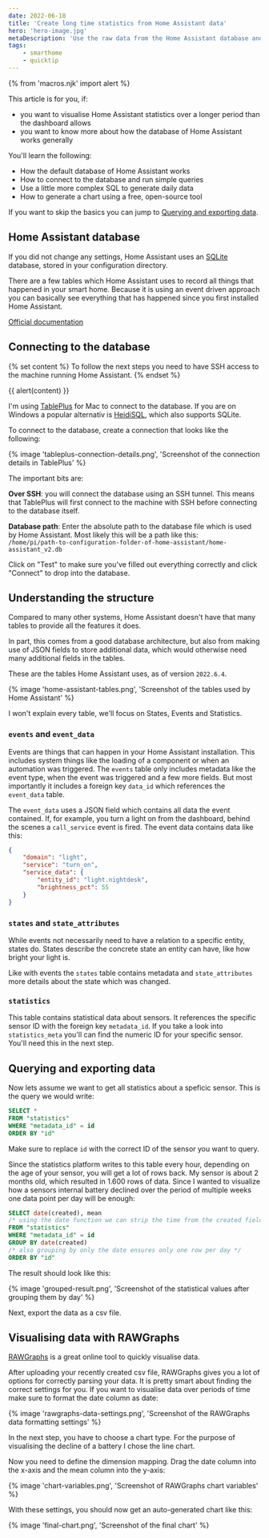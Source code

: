 ```yaml
---
date: 2022-06-18
title: 'Create long time statistics from Home Assistant data'
hero: 'hero-image.jpg'
metaDescription: 'Use the raw data from the Home Assistant database and some SQL to visualise data over longer periods of time.'
tags:
    - smarthome
    - quicktip
---
```

{% from 'macros.njk' import alert %}

This article is for you, if:

* you want to visualise Home Assistant statistics over a longer period than the dashboard allows
* you want to know more about how the database of Home Assistant works generally

You'll learn the following:

* How the default database of Home Assistant works
* How to connect to the database and run simple queries
* Use a little more complex SQL to generate daily data
* How to generate a chart using a free, open-source tool

If you want to skip the basics you can jump to [Querying and exporting data](#querying-and-exporting-data).

## Home Assistant database

If you did not change any settings, Home Assistant uses an [SQLite](https://www.sqlite.org/index.html) database, stored in your configuration directory.

There are a few tables which Home Assistant uses to record all things that happened in your smart home. Because it is using an event driven approach you can basically see everything that has happened since you first installed Home Assistant.

[Official documentation](https://www.home-assistant.io/docs/backend/database/)

## Connecting to the database

{% set content %}
	To follow the next steps you need to have SSH access to the machine running Home Assistant.
{% endset %}

{{ alert(content) }}

I'm using [TablePlus](https://tableplus.com/) for Mac to connect to the database. If you are on Windows a popular alternativ is [HeidiSQL](https://www.heidisql.com/), which also supports SQLite.

To connect to the database, create a connection that looks like the following:

{% image 'tableplus-connection-details.png', 'Screenshot of the connection details in TablePlus' %}

The important bits are:

**Over SSH**: you will connect the database using an SSH tunnel. This means that TablePlus will first connect to the machine with SSH before connecting to the database itself.

**Database path**: Enter the absolute path to the database file which is used by Home Assistant. Most likely this will be a path like this:  
`/home/pi/path-to-configuration-folder-of-home-assistant/home-assistant_v2.db`

Click on "Test" to make sure you've filled out everything correctly and click "Connect" to drop into the database.

## Understanding the structure

Compared to many other systems, Home Assistant doesn't have that many tables to provide all the features it does.

In part, this comes from a good database architecture, but also from making use of JSON fields to store additional data, which would otherwise need many additional fields in the tables.

These are the tables Home Assistant uses, as of version `2022.6.4`.

{% image 'home-assistant-tables.png', 'Screenshot of the tables used by Home Assistant' %}

I won't explain every table, we'll focus on States, Events and Statistics.

### `events` and `event_data`

Events are things that can happen in your Home Assistant installation. This includes system things like the loading of a component or when an automation was triggered. The `events` table only includes metadata like the event type, when the event was triggered and a few more fields. But most importantly it includes a foreign key `data_id` which references the `event_data` table.

The `event_data` uses a JSON field which contains all data the event contained. If, for example, you turn a light on from the dashboard, behind the scenes a `call_service` event is fired. The event data contains data like this:

```json
{
	"domain": "light",
	"service": "turn_on",
	"service_data": {
		"entity_id": "light.nightdesk",
		"brightness_pct": 55
	}
}
```

### `states` and `state_attributes`

While events not necessarily need to have a relation to a specific entity, states do. States describe the concrete state an entity can have, like how bright your light is.

Like with events the `states` table contains metadata and `state_attributes` more details about the state which was changed.

### `statistics`

This table contains statistical data about sensors. It references the specific sensor ID with the foreign key `metadata_id`. If you take a look into `statistics_meta` you'll can find the numeric ID for your specific sensor. You'll need this in the next step.

## Querying and exporting data

Now lets assume we want to get all statistics about a speficic sensor. This is the query we would write:

```sql
SELECT *
FROM "statistics"
WHERE "metadata_id" = id
ORDER BY "id"
```

Make sure to replace `id` with the correct ID of the sensor you want to query.

Since the statistics platform writes to this table every hour, depending on the age of your sensor, you will get a lot of rows back. My sensor is about 2 months old, which resulted in 1.600 rows of data. Since I wanted to visualize how a sensors internal battery declined over the period of multiple weeks one data point per day will be enough:

```sql
SELECT date(created), mean 
/* using the date function we can strip the time from the created field */
FROM "statistics"
WHERE "metadata_id" = id
GROUP BY date(created)
/* also grouping by only the date ensures only one row per day */
ORDER BY "id"
```

The result should look like this:

{% image 'grouped-result.png', 'Screenshot of the statistical values after grouping them by day' %}

Next, export the data as a csv file.

## Visualising data with RAWGraphs

[RAWGraphs](https://www.rawgraphs.io/) is a great online tool to quickly visualise data.

After uploading your recently created csv file, RAWGraphs gives you a lot of options for correctly parsing your data. It is pretty smart about finding the correct settings for you. If you want to visualise data over periods of time make sure to format the date column as date:

{% image 'rawgraphs-data-settings.png', 'Screenshot of the RAWGraphs data formatting settings' %}

In the next step, you have to choose a chart type. For the purpose of visualising the decline of a battery I chose the line chart.

Now you need to define the dimension mapping. Drag the date column into the x-axis and the mean column into the y-axis:

{% image 'chart-variables.png', 'Screenshot of RAWGraphs chart variables' %}

With these settings, you should now get an auto-generated chart like this:

{% image 'final-chart.png', 'Screenshot of the final chart' %}